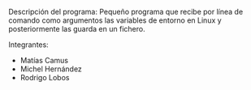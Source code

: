 Descripción del programa:
Pequeño programa que recibe por línea de comando como argumentos las variables de entorno en Linux y posteriormente las guarda en un fichero.

Integrantes:
  - Matías Camus
  - Michel Hernández
  - Rodrigo Lobos

